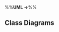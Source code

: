 <link rel="stylesheet" href="{{baseUrl}}/css/textbook.css">

<div class="website-content">

%%**UML →**%%

## Class Diagrams

<div id="main">

<include src="./introduction/topicPanel.md" />
<include src="./classes/topicPanel.md" />
<include src="./associations/topicPanel.md" />
<include src="./dependencies/topicPanel.md" />
<include src="./associationsAsAttributes/topicPanel.md" />
<include src="./enumerations/topicPanel.md" />
<include src="./classLevelMembers/topicPanel.md" />
<include src="./associationClasses/topicPanel.md" />
<include src="./composition/topicPanel.md" />
<include src="./aggregation/topicPanel.md" />
<include src="./classInheritance/topicPanel.md" />
<include src="./interfaces/topicPanel.md" />
<include src="./abstractClasses/topicPanel.md" />

</div>

</div>

